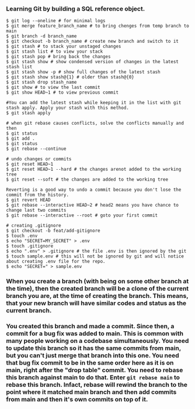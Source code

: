 ### Learning Git by building a **SQL** reference object.

```
$ git log --oneline # for minimal logs
$ git merge feature_branch_name # to bring chenges from temp branch to main
$ git branch -d branch_name
$ git checkout -b branch_name # create new branch and switch to it
$ git stash # to stack your unstaged changes
$ git stash list # to view your stack
$ git stash pop # bring back the changes
$ git stash show # show condensed version of changes in the latest stash list
$ git stash show -p # show full changes of the latest stash
$ git stash show stash@{1} # older than stash@{0}
$ git stash drop stash_name
$ git show # to view the last commit
$ git show HEAD~1 # to view previous commit

#You can add the latest stash while keeping it in the list with git stash apply. Apply your stash with this method.
$ git stash apply

# when git rebase causes conflicts, solve the conflicts manually and then
$ git status
$ git add .
$ git status
$ git rebase --continue

# undo changes or commits
$ git reset HEAD~1
$ git reset HEAD~1 --hard # the changes arenot added to the working tree
$ git reset --soft # the changes are added to the working tree

Reverting is a good way to undo a commit because you don't lose the commit from the history.
$ git revert HEAD
$ git rebase --interactive HEAD~2 # head2 means you have chance to change last two commits
$ git rebase --interactive --root # goto your first commit

# creating .gitignore
$ git checkout -b feat/add-gitignore
$ touch .env
$ echo "SECRET=MY_SECRET" > .env
$ touch .gitignore
$ echo ".env" > .gitignore # the file .env is then ignored by the git
$ touch sample.env # this will not be ignored by git and will notice about creating .env file for the repo.
$ echo "SECRET=" > sample.env

```

### When you create a branch (with being on some other branch at the time), then the created branch will be a clone of the current branch you are, at the time of creating the branch. This means, that your new branch will have similar codes and status as the current branch.

### You created this branch and made a commit. Since then, a commit for a bug fix was added to main. This is common with many people working on a codebase simultaneously. You need to update this branch so it has the same commits from main, but you can't just merge that branch into this one. You need that bug fix commit to be in the same order here as it is on main, right after the "drop table" commit. You need to rebase this branch against main to do that. Enter `git rebase main` to rebase this branch. Infact, rebase will rewind the branch to the point where it matched main branch and then add commits from main and then it's own commits on top of it.
